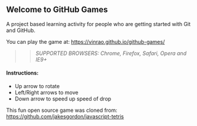 ## Welcome to GitHub Games

A project based learning activity for people who are getting started with Git and GitHub.

You can play the game at: https://vinrao.github.io/github-games/

>> _*SUPPORTED BROWSERS*: Chrome, Firefox, Safari, Opera and IE9+_

#### Instructions:
- Up arrow to rotate
- Left/Right arrows to move
- Down arrow to speed up speed of drop

This fun open source game was cloned from: https://github.com/jakesgordon/javascript-tetris
